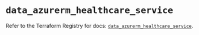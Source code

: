 # `data_azurerm_healthcare_service`

Refer to the Terraform Registry for docs: [`data_azurerm_healthcare_service`](https://registry.terraform.io/providers/hashicorp/azurerm/3.107.0/docs/data-sources/healthcare_service).
